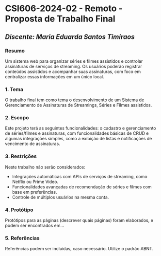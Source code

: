 # **CSI606-2024-02 - Remoto - Proposta de Trabalho Final**

## *Discente: Maria Eduarda Santos Timiraos*

<!-- Descrever um resumo sobre o trabalho. -->

### Resumo

  Um sistema web para organizar séries e filmes assistidos e controlar assinaturas de serviços de streaming. Os usuários poderão registrar conteúdos assistidos e acompanhar suas assinaturas, com foco em centralizar essas informações em um único local.

<!-- Apresentar o tema. -->
### 1. Tema

  O trabalho final tem como tema o desenvolvimento de um Sistema de Gerenciamento de Assinaturas de Streamings, Séries e Filmes assistidos.

<!-- Descrever e limitar o escopo da aplicação. -->
### 2. Escopo

  Este projeto terá as seguintes funcionalidades: o cadastro e gerenciamento de séries/filmes e assinaturas, com funcionalidades básicas de CRUD e algumas integrações simples, como a exibição de listas e notificações de vencimento de assinaturas.

<!-- Apresentar restrições de funcionalidades e de escopo. -->
### 3. Restrições

  Neste trabalho não serão considerados:
  - Integrações automáticas com APIs de serviços de streaming, como Netflix ou Prime Video.
  - Funcionalidades avançadas de recomendação de séries e filmes com base em preferências.
  - Controle de múltiplos usuários na mesma conta.

<!-- Construir alguns protótipos para a aplicação, disponibilizá-los no Github e descrever o que foi considerado. //-->
### 4. Protótipo

  Protótipos para as páginas (descrever quais páginas) foram elaborados, e podem ser encontrados em...

### 5. Referências

  Referências podem ser incluídas, caso necessário. Utilize o padrão ABNT.
